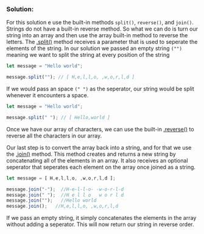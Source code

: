 ### Solution:

For this solution e use the built-in methods `split()`, `reverse()`, and `join()`. Strings do not have a built-in reverse method. So what we can do is turn our string into an array and then use the array built-in method to reverse the letters. The [.split()](https://developer.mozilla.org/en-US/docs/Web/JavaScript/Reference/Global_Objects/String/split) method receives a parameter that is used to seperate the elements of the string. In our solution we passed an empty string `("")` meaning we want to split the string at every position of the string

```javascript
let message = "Hello world";

message.split(""); // [ H,e,l,l,o, ,w,o,r,l,d ]
```
If we would pass an space `(" ")` as the seperator, our string would be split whenever it encounters a space. 
```javascript
let message = "Hello world";

message.split(" "); // [ Hello,world ]
```
Once we have our array of characters, we can use the built-in [.reverse()](https://developer.mozilla.org/en-US/docs/Web/JavaScript/Reference/Global_Objects/Array/reverse) to reverse all the characters in our array. 

Our last step is to convert the array back into a string, and for that we use the [.join()](https://developer.mozilla.org/en-US/docs/Web/JavaScript/Reference/Global_Objects/Array/join) method. This method creates and returns a new string by concatenating all of the elements in an array. It also receives an optional seperator that seperates each element on the array once joined as a string.

```js
let message = [ H,e,l,l,o, ,w,o,r,l,d ];

message.join("-");  //H-e-l-l-o- -w-o-r-l-d
message.join(" ");  //H e l l o   w o r l d
message.join("");   //Hello world
message.join();   //H,e,l,l,o, ,w,o,r,l,d


```

If we pass an empty string, it simply concatenates the elements in the array without adding a seperator. This will now return our string in reverse order.
